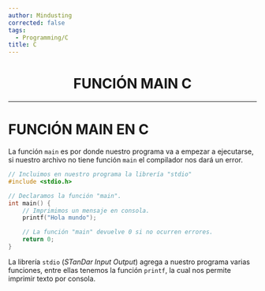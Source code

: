 ```yaml
---
author: Mindusting
corrected: false
tags:
  - Programming/C
title: C
---
```


<h1 style="text-align:center;">FUNCIÓN MAIN C</h1>

---

# FUNCIÓN MAIN EN C

La función `main` es por donde nuestro programa va a empezar a ejecutarse, si nuestro archivo no tiene función `main` el compilador nos dará un error.

```c
// Incluimos en nuestro programa la librería "stdio"
#include <stdio.h>

// Declaramos la función "main".
int main() {
    // Imprimimos un mensaje en consola.
    printf("Hola mundo");

    // La función "main" devuelve 0 si no ocurren errores.
    return 0;
}
```

La librería `stdio` (*STanDar Input Output*) agrega a nuestro programa varias funciones, entre ellas tenemos la función `printf`, la cual nos permite imprimir texto por consola.
